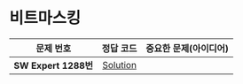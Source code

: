 # 비트마스킹 

| 문제 번호 | 정답 코드 |  중요한 문제(아이디어) |    
| :--: | :--: |:--: |   
| __SW Expert 1288번__| [Solution](https://github.com/jhmin-kk99/Algorithm-Study/blob/main/BitMasking/s1288.cpp)    | |
